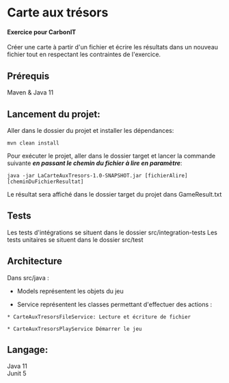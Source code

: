 # Carte aux trésors


#### Exercice pour CarbonIT  
Créer une carte à partir d'un fichier et écrire les résultats dans un nouveau fichier tout en respectant les contraintes de l'exercice.

## Prérequis
Maven & Java 11

## Lancement du projet:
Aller dans le dossier du projet et installer les dépendances:
```
mvn clean install  
```
Pour exécuter le projet, aller dans le dossier target et lancer la commande suivante ***en passant le chemin du fichier à lire en paramètre***:
```
java -jar LaCarteAuxTresors-1.0-SNAPSHOT.jar [fichierAlire] [cheminDuFichierResultat]
```
Le résultat sera affiché dans le dossier target du projet dans GameResult.txt 

## Tests
Les tests d'intégrations se situent dans le dossier src/integration-tests
Les tests unitaires se situent dans le dossier src/test

## Architecture
Dans src/java :
* Models représentent les objets du jeu

* Service représentent les classes permettant d'effectuer des actions : 

`* CarteAuxTresorsFileService: Lecture et écriture de fichier `

`* CarteAuxTresorsPlayService Démarrer le jeu`

### 

## Langage:
Java 11  
Junit 5